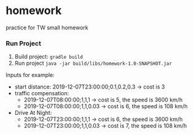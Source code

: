 # homework

practice for TW small homework

### Run Project

1. Build project: `gradle build`
2. Run project `java -jar build/libs/homework-1.0-SNAPSHOT.jar`

Inputs for example:
 
- start distance: 2019-12-07T23:00:00;0.1,0.2,0.3 -> cost is 3
- traffic compensation: 
    - 2019-12-07T08:00:00;1,1,1 -> cost is 5, the speed is 3600 km/h
    - 2019-12-07T08:00:00;1,1,0.03 -> cost is 6, the speed is 108 km/h
- Drive At Night: 
    - 2019-12-07T23:00:00;1,1,1 -> cost is 6, the speed is 3600 km/h
    - 2019-12-07T23:00:00;1,1,0.03 -> cost is 7, the speed is 108 km/h